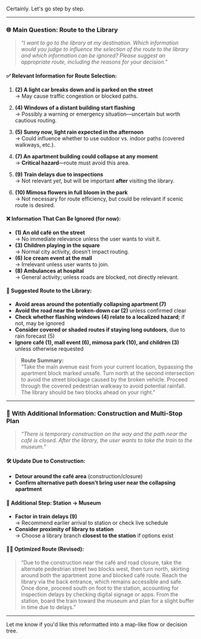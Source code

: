 Certainly. Let's go step by step.

---

### 🌐 **Main Question: Route to the Library**
> *“I want to go to the library at my destination. Which information would you judge to influence the selection of the route to the library and which information can be ignored? Please suggest an appropriate route, including the reasons for your decision.”*

#### ✅ **Relevant Information for Route Selection:**
1. **(2) A light car breaks down and is parked on the street**  
   → May cause traffic congestion or blocked paths.

2. **(4) Windows of a distant building start flashing**  
   → Possibly a warning or emergency situation—uncertain but worth cautious routing.

3. **(5) Sunny now, light rain expected in the afternoon**  
   → Could influence whether to use outdoor vs. indoor paths (covered walkways, etc.).

4. **(7) An apartment building could collapse at any moment**  
   → **Critical hazard**—route must avoid this area.

5. **(9) Train delays due to inspections**  
   → Not relevant *yet*, but will be important **after** visiting the library.

6. **(10) Mimosa flowers in full bloom in the park**  
   → Not necessary for route efficiency, but could be relevant if scenic route is desired.

#### ❌ **Information That Can Be Ignored (for now):**
- **(1) An old café on the street**  
   → No immediate relevance unless the user wants to visit it.
- **(3) Children playing in the square**  
   → Normal city activity, doesn’t impact routing.
- **(6) Ice cream event at the mall**  
   → Irrelevant unless user wants to join.
- **(8) Ambulances at hospital**  
   → General activity; unless roads are blocked, not directly relevant.

#### 🧭 **Suggested Route to the Library:**
- **Avoid areas around the potentially collapsing apartment (7)**
- **Avoid the road near the broken-down car (2)** unless confirmed clear
- **Check whether flashing windows (4) relate to a localized hazard**; if not, may be ignored
- **Consider covered or shaded routes if staying long outdoors**, due to rain forecast (5)
- **Ignore café (1), mall event (6), mimosa park (10), and children (3)** unless otherwise requested

> **Route Summary:**  
> “Take the main avenue east from your current location, bypassing the apartment block marked unsafe. Turn north at the second intersection to avoid the street blockage caused by the broken vehicle. Proceed through the covered pedestrian walkway to avoid potential rainfall. The library should be two blocks ahead on your right.”

---

### 🔄 **With Additional Information: Construction and Multi-Stop Plan**

> *“There is temporary construction on the way and the path near the café is closed. After the library, the user wants to take the train to the museum.”*

#### 🛠️ **Update Due to Construction:**
- **Detour around the café area** (construction/closure)
- **Confirm alternative path doesn’t bring user near the collapsing apartment**

#### 🚉 **Additional Step: Station → Museum**
- **Factor in train delays (9)**  
   → Recommend earlier arrival to station or check live schedule
- **Consider proximity of library to station**  
   → Choose a library branch **closest to the station** if options exist

#### 🚶‍♂️ **Optimized Route (Revised):**
> “Due to the construction near the café and road closure, take the alternate pedestrian street two blocks west, then turn north, skirting around both the apartment zone and blocked café route. Reach the library via the back entrance, which remains accessible and safe. Once done, proceed south on foot to the station, accounting for inspection delays by checking digital signage or apps. From the station, board the train toward the museum and plan for a slight buffer in time due to delays.”

---

Let me know if you'd like this reformatted into a map-like flow or decision tree.